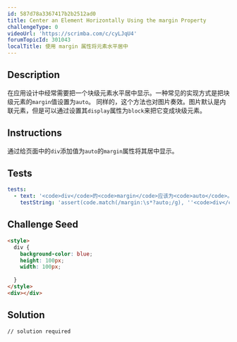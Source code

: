 ```yaml
---
id: 587d78a3367417b2b2512ad0
title: Center an Element Horizontally Using the margin Property
challengeType: 0
videoUrl: 'https://scrimba.com/c/cyLJqU4'
forumTopicId: 301043
localTitle: 使用 margin 属性将元素水平居中
---
```


## Description
<section id='description'>
在应用设计中经常需要把一个块级元素水平居中显示。一种常见的实现方式是把块级元素的<code>margin</code>值设置为<code>auto</code>。
同样的，这个方法也对图片奏效。图片默认是内联元素，但是可以通过设置其<code>display</code>属性为<code>block</code>来把它变成块级元素。
</section>

## Instructions
<section id='instructions'>
通过给页面中的<code>div</code>添加值为<code>auto</code>的<code>margin</code>属性将其居中显示。
</section>

## Tests
<section id='tests'>

```yml
tests:
  - text: '<code>div</code>的<code>margin</code>应该为<code>auto</code>。'
    testString: 'assert(code.match(/margin:\s*?auto;/g), ''<code>div</code>的<code>margin</code>应该为<code>auto</code>。'');'

```

</section>

## Challenge Seed
<section id='challengeSeed'>

<div id='html-seed'>

```html
<style>
  div {
    background-color: blue;
    height: 100px;
    width: 100px;
    
  }
</style>
<div></div>
```

</div>



</section>

## Solution
<section id='solution'>


```html
// solution required
```

</section>
              